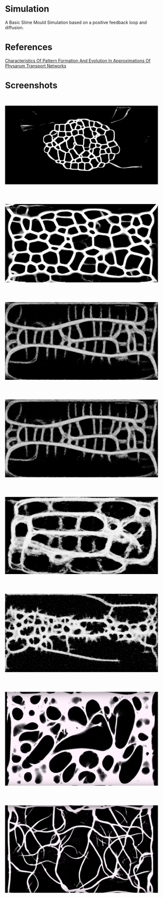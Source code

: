 # Simulation

A Basic Slime Mould Simulation based on a positive feedback loop and diffusion. 

# References 

[Characteristics Of Pattern Formation And Evolution In Approximations Of Physarum Transport Networks](https://uwe-repository.worktribe.com/output/980579)

# Screenshots 

</br>

![s1](https://github.com/swr06/GPUSimulation/blob/main/Screenshots/1.png)

</br>

</br>

![s2](https://github.com/swr06/GPUSimulation/blob/main/Screenshots/2.png)

</br>

</br>

![s3](https://github.com/swr06/GPUSimulation/blob/main/Screenshots/3.png)

</br>

</br>

![s12](https://github.com/swr06/GPUSimulation/blob/main/Screenshots/3.png)

</br>

</br>

![s4](https://github.com/swr06/GPUSimulation/blob/main/Screenshots/4.png)

</br>

</br>

![s5](https://github.com/swr06/GPUSimulation/blob/main/Screenshots/5.png)

</br>

</br>

![s6](https://github.com/swr06/GPUSimulation/blob/main/Screenshots/6.png)

</br>

</br>

![s7](https://github.com/swr06/GPUSimulation/blob/main/Screenshots/7.png)

</br>

